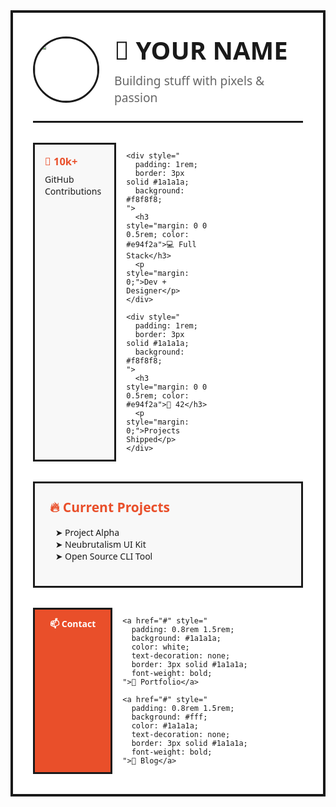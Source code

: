 <div style="
  max-width: 800px;
  margin: 2rem auto;
  padding: 2rem;
  border: 4px solid #1a1a1a;
  background: #fff;
  font-family: 'Segoe UI', system-ui, sans-serif;
">
  <!-- Header Section -->
  <div style="
    display: flex;
    gap: 1.5rem;
    align-items: center;
    margin-bottom: 2rem;
    padding-bottom: 1.5rem;
    border-bottom: 3px solid #1a1a1a;
  ">
    <img src="https://via.placeholder.com/100" 
         style="
           width: 100px;
           height: 100px;
           border: 3px solid #1a1a1a;
           border-radius: 50%;
         ">
    <div>
      <h1 style="
        margin: 0;
        font-size: 2.5rem;
        color: #1a1a1a;
      ">
        👋 YOUR NAME
      </h1>
      <p style="
        margin: 0.5rem 0 0;
        font-size: 1.2rem;
        color: #666;
      ">
        Building stuff with pixels & passion
      </p>
    </div>
  </div>

  <!-- Stats Grid -->
  <div style="
    display: grid;
    grid-template-columns: repeat(3, 1fr);
    gap: 1rem;
    margin-bottom: 2rem;
  ">
    <div style="
      padding: 1rem;
      border: 3px solid #1a1a1a;
      background: #f8f8f8;
    ">
      <h3 style="margin: 0 0 0.5rem; color: #e94f2a">🚀 10k+</h3>
      <p style="margin: 0;">GitHub Contributions</p>
    </div>
    
    <div style="
      padding: 1rem;
      border: 3px solid #1a1a1a;
      background: #f8f8f8;
    ">
      <h3 style="margin: 0 0 0.5rem; color: #e94f2a">💻 Full Stack</h3>
      <p style="margin: 0;">Dev + Designer</p>
    </div>
    
    <div style="
      padding: 1rem;
      border: 3px solid #1a1a1a;
      background: #f8f8f8;
    ">
      <h3 style="margin: 0 0 0.5rem; color: #e94f2a">🌟 42</h3>
      <p style="margin: 0;">Projects Shipped</p>
    </div>
  </div>

  <!-- Content Section -->
  <div style="
    padding: 1.5rem;
    border: 3px solid #1a1a1a;
    background: #f8f8f8;
    margin-bottom: 2rem;
  ">
    <h2 style="margin-top: 0; color: #e94f2a">🔥 Current Projects</h2>
    <ul style="list-style: '➤ '; padding-left: 1.5rem;">
      <li><a href="#" style="color: #1a1a1a; text-decoration: none;">Project Alpha</a></li>
      <li><a href="#" style="color: #1a1a1a; text-decoration: none;">Neubrutalism UI Kit</a></li>
      <li><a href="#" style="color: #1a1a1a; text-decoration: none;">Open Source CLI Tool</a></li>
    </ul>
  </div>

  <!-- Footer Links -->
  <div style="
    display: flex;
    gap: 1rem;
    flex-wrap: wrap;
  ">
    <a href="#" style="
      padding: 0.8rem 1.5rem;
      background: #e94f2a;
      color: white;
      text-decoration: none;
      border: 3px solid #1a1a1a;
      font-weight: bold;
    ">📫 Contact</a>
    
    <a href="#" style="
      padding: 0.8rem 1.5rem;
      background: #1a1a1a;
      color: white;
      text-decoration: none;
      border: 3px solid #1a1a1a;
      font-weight: bold;
    ">💼 Portfolio</a>
    
    <a href="#" style="
      padding: 0.8rem 1.5rem;
      background: #fff;
      color: #1a1a1a;
      text-decoration: none;
      border: 3px solid #1a1a1a;
      font-weight: bold;
    ">📝 Blog</a>
  </div>
</div>
